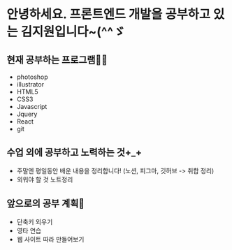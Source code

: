 # 안녕하세요. 프론트엔드 개발을 공부하고 있는 김지원입니다~(^^ゞ
## 현재 공부하는 프로그램💁‍♀️
* photoshop
* illustrator
* HTML5
* CSS3
* Javascript
* Jquery
* React
* git

## 수업 외에 공부하고 노력하는 것+_+
* 주말엔 평일동안 배운 내용을 정리합니다! (노션, 피그마, 깃허브 -> 취합 정리)
* 외워야 할 것 노트정리

## 앞으로의 공부 계획💭
* 단축키 외우기
* 영타 연습
* 웹 사이트 따라 만들어보기

<!--
**1619kjw/1619kjw** is a ✨ _special_ ✨ repository because its `README.md` (this file) appears on your GitHub profile.

Here are some ideas to get you started:

- 🔭 I’m currently working on ...
- 🌱 I’m currently learning ...
- 👯 I’m looking to collaborate on ...
- 🤔 I’m looking for help with ...
- 💬 Ask me about ...
- 📫 How to reach me: ...
- 😄 Pronouns: ...
- ⚡ Fun fact: ...
-->
